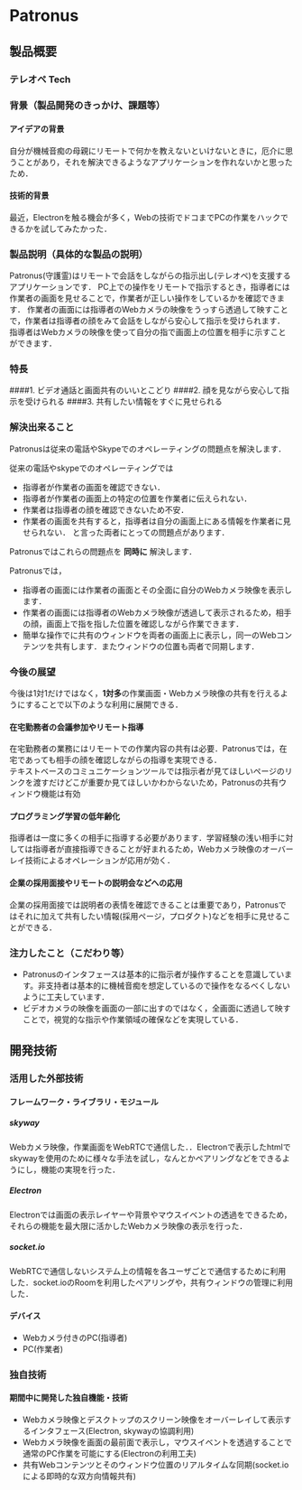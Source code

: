 # Patronus
## 製品概要
### テレオペ Tech

### 背景（製品開発のきっかけ、課題等）

#### アイデアの背景

自分が機械音痴の母親にリモートで何かを教えないといけないときに，厄介に思うことがあり，それを解決できるようなアプリケーションを作れないかと思ったため．

#### 技術的背景

最近，Electronを触る機会が多く，Webの技術でドコまでPCの作業をハックできるかを試してみたかった．

### 製品説明（具体的な製品の説明）

Patronus(守護霊)はリモートで会話をしながらの指示出し(テレオペ)を支援するアプリケーションです．
PC上での操作をリモートで指示するとき，指導者には作業者の画面を見せることで，作業者が正しい操作をしているかを確認できます．
作業者の画面には指導者のWebカメラの映像をうっすら透過して映すことで，作業者は指導者の顔をみて会話をしながら安心して指示を受けられます．
指導者はWebカメラの映像を使って自分の指で画面上の位置を相手に示すことができます．

### 特長
####1. ビデオ通話と画面共有のいいとこどり
####2. 顔を見ながら安心して指示を受けられる
####3. 共有したい情報をすぐに見せられる

### 解決出来ること

Patronusは従来の電話やSkypeでのオペレーティングの問題点を解決します．  

従来の電話やskypeでのオペレーティングでは
* 指導者が作業者の画面を確認できない．
* 指導者が作業者の画面上の特定の位置を作業者に伝えられない．
* 作業者は指導者の顔を確認できないため不安．
* 作業者の画面を共有すると，指導者は自分の画面上にある情報を作業者に見せられない．
と言った両者にとっての問題点があります．

Patronusではこれらの問題点を **同時に** 解決します．

Patronusでは，
* 指導者の画面には作業者の画面とその全面に自分のWebカメラ映像を表示します．
* 作業者の画面には指導者のWebカメラ映像が透過して表示されるため，相手の顔，画面上で指を指した位置を確認しながら作業できます．
* 簡単な操作でに共有のウィンドウを両者の画面上に表示し，同一のWebコンテンツを共有します．またウィンドウの位置も両者で同期します．


### 今後の展望
今後は1対1だけではなく，**1対多**の作業画面・Webカメラ映像の共有を行えるようにすることで以下のような利用に展開できる．

#### 在宅勤務者の会議参加やリモート指導
在宅勤務者の業務にはリモートでの作業内容の共有は必要．Patronusでは，在宅であっても相手の顔を確認しながらの指導を実現できる．  
テキストベースのコミュニケーションツールでは指示者が見てほしいページのリンクを渡すだけどこが重要か見てほしいかわからないため，Patronusの共有ウィンドウ機能は有効

#### プログラミング学習の低年齢化
指導者は一度に多くの相手に指導する必要があります．学習経験の浅い相手に対しては指導者が直接指導できることが好まれるため，Webカメラ映像のオーバーレイ技術によるオペレーションが応用が効く．

#### 企業の採用面接やリモートの説明会などへの応用
企業の採用面接では説明者の表情を確認できることは重要であり，Patronusではそれに加えて共有したい情報(採用ページ，プロダクト)などを相手に見せることができる．

### 注力したこと（こだわり等）
* Patronusのインタフェースは基本的に指示者が操作することを意識しています。非支持者は基本的に機械音痴を想定しているので操作をなるべくしないように工夫しています．
* ビデオカメラの映像を画面の一部に出すのではなく，全画面に透過して映すことで，視覚的な指示や作業領域の確保などを実現している．

## 開発技術
### 活用した外部技術

#### フレームワーク・ライブラリ・モジュール
##### skyway
Webカメラ映像，作業画面をWebRTCで通信した．．Electronで表示したhtmlでskywayを使用のために様々な手法を試し，なんとかペアリングなどをできるようにし，機能の実現を行った．
##### Electron
Electronでは画面の表示レイヤーや背景やマウスイベントの透過をできるため，それらの機能を最大限に活かしたWebカメラ映像の表示を行った．
##### socket.io
WebRTCで通信しないシステム上の情報を各ユーザごとで通信するために利用した．socket.ioのRoomを利用したペアリングや，共有ウィンドウの管理に利用した．

#### デバイス
* Webカメラ付きのPC(指導者)
* PC(作業者)

### 独自技術
#### 期間中に開発した独自機能・技術
* Webカメラ映像とデスクトップのスクリーン映像をオーバーレイして表示するインタフェース(Electron, skywayの協調利用)
* Webカメラ映像を画面の最前面で表示し，マウスイベントを透過することで通常のPC作業を可能にする(Electronの利用工夫)
* 共有Webコンテンツとそのウィンドウ位置のリアルタイムな同期(socket.ioによる即時的な双方向情報共有)
